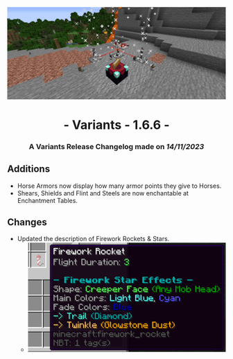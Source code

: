 <div style="text-align: center;"> <img src=ChangelogPhoto.png width="1500"> </div>

# <div style="text-align: center;">- Variants - 1.6.6 -</div>
### <div style="text-align: center;">A Variants Release Changelog made on *14/11/2023*</div>

## Additions
- Horse Armors now display how many armor points they give to Horses.
- Shears, Shields and Flint and Steels are now enchantable at Enchantment Tables.

## Changes
- Updated the description of Firework Rockets & Stars.
  - ![The updated description of Firework Rockets](NewFireworkDescription.png)